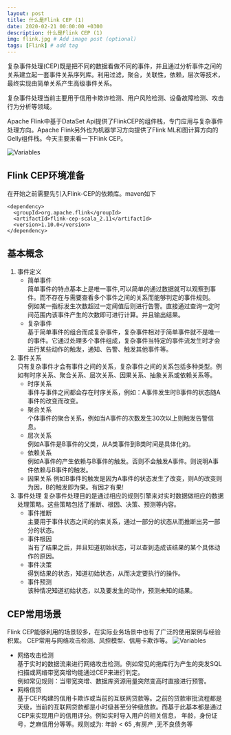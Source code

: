 ```yaml
---
layout: post
title: 什么是Flink CEP (1)
date: 2020-02-21 00:00:00 +0300
description: 什么是Flink CEP (1)
img: flink.jpg # Add image post (optional)
tags: [Flink] # add tag
---
```

复杂事件处理(CEP)既是把不同的数据看做不同的事件，并且通过分析事件之间的关系建立起一套事件关系序列库。利用过滤，聚合，关联性，依赖，层次等技术，最终实现由简单关系产生高级事件关系。  

复杂事件处理当前主要用于信用卡欺诈检测、用户风险检测、设备故障检测、攻击行为分析等领域。  

Apache Flink中基于DataSet Api提供了FlinkCEP的组件栈，专门应用与复杂事件处理方向。Apache Flink另外也为机器学习方向提供了Flink ML和图计算方向的Gelly组件栈。今天主要来看一下Flink CEP。

![Variables]({{site.baseurl}}/assets/img/cep.png)

##  Flink CEP环境准备
在开始之前需要先引入Flink-CEP的依赖库。maven如下
```
<dependency>
  <groupId>org.apache.flink</groupId>
  <artifactId>flink-cep-scala_2.11</artifactId>
  <version>1.10.0</version>
</dependency>
```

##  基本概念
1.  事件定义
    *   简单事件  
        简单事件的特点基本上是唯一事件,可以简单的通过数据就可以观察到事件。而不存在与需要查看多个事件之间的关系而能够判定的事件规则。  
        例如某一指标发生次数超过一定阈值后则进行告警。直接通过查询一定时间范围内该事件产生的次数即可进行计算。并且输出结果。
    *   复杂事件  
        基于简单事件的组合而成复杂事件，复杂事件相对于简单事件就不是唯一的事件。它通过处理多个事件组成，复杂事件当特定的事件流发生时才会进行某些动作的触发，通知、告警、触发其他事件等。
2.  事件关系  
    只有复杂事件才会有事件之间的关系，复杂事件之间的关系包括多种类型。例如有时序关系、聚合关系、层次关系、因果关系、抽象关系或依赖关系等。
    *   时序关系  
        事件与事件之间都会存在时序关系，例如：A事件发生时B事件的状态随A事件的改变而改变。
    *   聚合关系  
        个体事件的聚合关系，例如当A事件的次数发生30次以上则触发告警信息。
    *   层次关系   
        例如A事件是B事件的父类，从A类事件到B类时间是具体化的。
    *   依赖关系  
        例如A事件的产生依赖与B事件的触发。否则不会触发A事件。则说明A事件依赖与B事件的触发。
    *   因果关系
        例如B事件的触发是因为A事件的状态发生了改变，则A的改变则为因，B的触发即为果。有因才有果!
3.  事件处理
    复杂事件处理目的是通过相应的规则引擎来对实时数据做相应的数据处理策略。这些策略包括了推断、根因、决策、预测等内容。
    *   事件推断  
        主要用于事件状态之间的约束关系，通过一部分的状态从而推断出另一部分的状态。
    *   事件根因  
        当有了结果之后，并且知道初始状态，可以查到造成该结果的某个具体动作的原因。
    *   事件决策  
        得到结果的状态，知道初始状态，从而决定要执行的操作。
    *   事件预测  
        该种情况知道初始状态，以及要发生的动作，预测未知的结果。
##  CEP常用场景
Flink CEP能够利用的场景较多，在实际业务场景中也有了广泛的使用案例与经验积累。 CEP常用与网络攻击检测、风控模型、信用卡欺诈等。
![Variables]({{site.baseurl}}/assets/img/security.jpg)
*   网络攻击检测  
    基于实时的数据流来进行网络攻击检测。例如常见的拖库行为产生的突发SQL扫描或网络带宽突增均能通过CEP来进行判定。  
    例如常见规则：当带宽突增、数据库资源用量突然变高时直接进行预警。
*   网络信贷  
    基于CEP构建的信用卡欺诈或当前的互联网贷款等。之前的贷款审批流程都是天级，当前的互联网贷款都是小时级甚至分钟级放款。而基于此基本都是通过CEP来实现用户的信用评分。例如实时导入用户的相关信息，
    年龄，身份证号，芝麻信用分等等。规则或为: 年龄 < 65 ,有房产 ,无不良债务等
 
